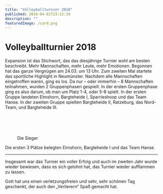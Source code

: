 ```yaml
---
title: "Volleyballturnier 2018"
published: 2018-04-01T23:12:19
description: ""
featuredImage: /card.png
---
```


# Volleyballturnier 2018

Expansion ist das Stichwort, das das diesjährige Turnier wohl am besten beschreibt. Mehr Mannschaften, mehr Leute, mehr Emotionen. Begonnen hat das ganze Vergnügen am 24.03. um 13 Uhr. 
Zum zweiten Mal startete das sportliche Highlight in Neumünster. Nachdem alle Mannschaften eingetroffen waren, ging es los. 
Da nur – oder immerhin – 8 Mannschaften teilnahmen, wurden 2 Gruppenphasen gespielt. 
In der ersten Gruppenphase ging es also darum, ob man um Platz 1-4, oder 5-8 spielt. In der ersten Gruppe landeten Elmshorn, Bargteheide I, Sparrieshoop und das Team Hanse. In der zweiten Gruppe spielten Bargteheide II, Ratzeburg, das Nord-Team, und Bargteheide III.


   <style type="text/css">
  #gallery-1 {
    margin: auto;
  }
  #gallery-1 .gallery-item {
    float: left;
    margin-top: 10px;
    text-align: center;
    width: 33%;
  }
  #gallery-1 img {
    border: 2px solid #cfcfcf;
  }
  #gallery-1 .gallery-caption {
    margin-left: 0;
  }
  /* see gallery_shortcode() in wp-includes/media.php */
   </style>
   

<dl>
  <dt>
    <a href="/old/IMG_2435.jpg"><img src="/old/IMG_2435.jpg" alt loading="lazy"></a>
  </dt></dl><dl>
  <dt>
    <a href="/old/IMG_2525.jpg"><img src="/old/IMG_2525.jpg" alt loading="lazy"></a>
  </dt></dl><dl>
  <dt>
    <a href="/old/IMG_2566.jpg"><img src="/old/IMG_2566.jpg" alt loading="lazy"></a>
  </dt></dl> <dl>
  <dt>
    <a href="/old/IMG_2584.jpg"><img src="/old/IMG_2584.jpg" alt loading="lazy"></a>
  </dt></dl><dl>
  <dt>
    <a href="/old/IMG_2607.jpg"><img src="/old/IMG_2607.jpg" alt loading="lazy"></a>
  </dt></dl><dl>
  <dt>
    <a href="/old/IMG_2630.jpg"><img src="/old/IMG_2630.jpg" alt loading="lazy"></a>
  </dt>
    <dd>
    Die Sieger
    </dd></dl> 
   


Die ersten 3 Plätze belegten Elmshorn, Bargteheide I und das Team Hanse.


---

Insgesamt war das Turnier ein voller Erfolg und auch im zweiten Jahr wurde wieder bewiesen, dass es sich gelohnt hat, das Turnier wieder aufflammen zu lassen.

Gott hat uns einen verletzungsfreien und sehr, sehr schönen Tag geschenkt, der auch den „Verlierern“ Spaß gemacht hat.